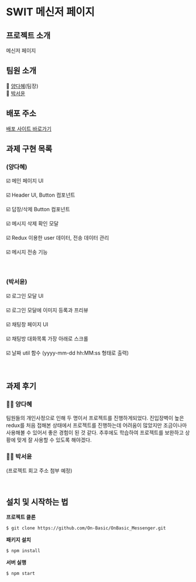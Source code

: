 # SWIT 메신저 페이지

## 프로젝트 소개

메신저 페이지

## 팀원 소개

🏃‍ [양다혜](https://github.com/dahye-program)(팀장)<br/>
🏃‍ [박서윤](https://github.com/seoyuuun)<br/>

## 배포 주소

[배포 사이트 바로가기](https://zealous-dubinsky-0c01b9.netlify.app/)

## 과제 구현 목록

### (양다혜)

☑️ 메인 페이지 UI

☑️ Header UI, Button 컴포넌트

☑️ 답장/삭제 Button 컴포넌트

☑️ 메시지 삭제 확인 모달

☑️ Redux 이용한 user 데이터, 전송 데이터 관리

☑️ 메시지 전송 기능

</br>

### (박서윤)

☑️ 로그인 모달 UI

☑️ 로그인 모달에 이미지 등록과 프리뷰

☑️ 채팅창 페이지 UI

☑️ 채팅방 대화목록 가장 아래로 스크롤

☑️ 날짜 util 함수 (yyyy-mm-dd hh:MM:ss 형태로 출력)

</br>

## 과제 후기

### 🙋‍♀️ 양다혜

팀원들의 개인사정으로 인해 두 명이서 프로젝트를 진행하게되었다. 진입장벽이 높은 redux를 처음 접해본 상태에서 프로젝트를 진행하는데 어려움이 많았지만 조금이나마 사용해볼 수 있어서 좋은 경험이 된 것 같다. 추후에도 학습하여 프로젝트를 보완하고 상황에 맞게 잘 사용할 수 있도록 해야겠다.
<br/>

### 🙋‍♀️ 박서윤

(프로젝트 회고 주소 첨부 예정)

<br/>

## 설치 및 시작하는 법

**프로젝트 클론**

```
$ git clone https://github.com/On-Basic/OnBasic_Messenger.git
```

**패키지 설치**

```
$ npm install
```

**서버 실행**

```
$ npm start
```
